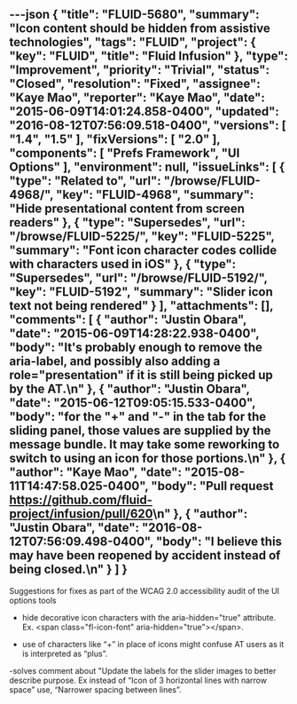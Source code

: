 ---json
{
  "title": "FLUID-5680",
  "summary": "Icon content should be hidden from assistive technologies",
  "tags": "FLUID",
  "project": {
    "key": "FLUID",
    "title": "Fluid Infusion"
  },
  "type": "Improvement",
  "priority": "Trivial",
  "status": "Closed",
  "resolution": "Fixed",
  "assignee": "Kaye Mao",
  "reporter": "Kaye Mao",
  "date": "2015-06-09T14:01:24.858-0400",
  "updated": "2016-08-12T07:56:09.518-0400",
  "versions": [
    "1.4",
    "1.5"
  ],
  "fixVersions": [
    "2.0"
  ],
  "components": [
    "Prefs Framework",
    "UI Options"
  ],
  "environment": null,
  "issueLinks": [
    {
      "type": "Related to",
      "url": "/browse/FLUID-4968/",
      "key": "FLUID-4968",
      "summary": "Hide presentational content from screen readers"
    },
    {
      "type": "Supersedes",
      "url": "/browse/FLUID-5225/",
      "key": "FLUID-5225",
      "summary": "Font icon character codes collide with characters used in iOS"
    },
    {
      "type": "Supersedes",
      "url": "/browse/FLUID-5192/",
      "key": "FLUID-5192",
      "summary": "Slider icon text not being rendered"
    }
  ],
  "attachments": [],
  "comments": [
    {
      "author": "Justin Obara",
      "date": "2015-06-09T14:28:22.938-0400",
      "body": "It's probably enough to remove the aria-label, and possibly also adding a role=\"presentation\" if it is still being picked up by the AT.\n"
    },
    {
      "author": "Justin Obara",
      "date": "2015-06-12T09:05:15.533-0400",
      "body": "for the \"+\" and \"-\" in the tab for the sliding panel, those values are supplied by the message bundle. It may take some reworking to switch to using an icon for those portions.\n"
    },
    {
      "author": "Kaye Mao",
      "date": "2015-08-11T14:47:58.025-0400",
      "body": "Pull request <https://github.com/fluid-project/infusion/pull/620>\n"
    },
    {
      "author": "Justin Obara",
      "date": "2016-08-12T07:56:09.498-0400",
      "body": "I believe this may have been reopened by accident instead of being closed.\n"
    }
  ]
}
---
Suggestions for fixes as part of the WCAG 2.0 accessibility audit of the UI options tools 

* hide decorative icon characters with the aria-hidden="true" attribute. Ex. \<span class="fl-icon-font" aria-hidden="true">\</span>.

- use of characters like “+” in place of icons might confuse AT users as it is interpreted as “plus”.

-solves comment about "Update the labels for the slider images to better describe purpose. Ex instead of “Icon of 3 horizontal lines with narrow space” use, “Narrower spacing between lines”. 

        
